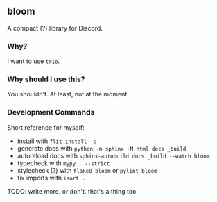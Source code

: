 ## bloom

A compact (?) library for Discord.

### Why?

I want to use `trio`.

### Why should I use this?

You shouldn't. At least, not at the moment.

### Development Commands

Short reference for myself:

- install with `flit install -s`
- generate docs with `python -m sphinx -M html docs _build`
- autoreload docs with `sphinx-autobuild docs _build --watch bloom`
- typecheck with `mypy . --strict`
- stylecheck (?) with `flake8 bloom` or `pylint bloom`
- fix imports with `isort .`

TODO: write more. or don't. that's a thing too.
